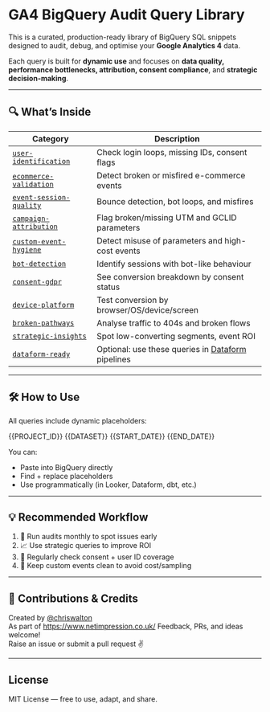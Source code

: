 # GA4 BigQuery Audit Query Library

This is a curated, production-ready library of BigQuery SQL snippets designed to audit, debug, and optimise your **Google Analytics 4** data.

Each query is built for **dynamic use** and focuses on **data quality, performance bottlenecks, attribution, consent compliance**, and **strategic decision-making**.

---

## 🔍 What’s Inside

| Category | Description |
|----------|-------------|
| [`user-identification`](./queries/user-identification) | Check login loops, missing IDs, consent flags |
| [`ecommerce-validation`](./queries/ecommerce-validation) | Detect broken or misfired e-commerce events |
| [`event-session-quality`](./queries/event-session-quality) | Bounce detection, bot loops, and misfires |
| [`campaign-attribution`](./queries/campaign-attribution) | Flag broken/missing UTM and GCLID parameters |
| [`custom-event-hygiene`](./queries/custom-event-hygiene) | Detect misuse of parameters and high-cost events |
| [`bot-detection`](./queries/bot-detection) | Identify sessions with bot-like behaviour |
| [`consent-gdpr`](./queries/consent-gdpr) | See conversion breakdown by consent status |
| [`device-platform`](./queries/device-platform) | Test conversion by browser/OS/device/screen |
| [`broken-pathways`](./queries/broken-pathways) | Analyse traffic to 404s and broken flows |
| [`strategic-insights`](./queries/strategic-insights) | Spot low-converting segments, event ROI |
| [`dataform-ready`](./dataform-ready) | Optional: use these queries in [Dataform](https://dataform.co) pipelines |

---

## 🛠️ How to Use

All queries include dynamic placeholders:

{{PROJECT_ID}} {{DATASET}} {{START_DATE}} {{END_DATE}}


You can:
- Paste into BigQuery directly
- Find + replace placeholders
- Use programmatically (in Looker, Dataform, dbt, etc.)

---

## 💡 Recommended Workflow

1. 🔎 Run audits monthly to spot issues early  
2. 📈 Use strategic queries to improve ROI  
3. 🔐 Regularly check consent + user ID coverage  
4. 🧼 Keep custom events clean to avoid cost/sampling

---

## 🤝 Contributions & Credits

Created by [@chriswalton](https://github.com/chriswalton)  
As part of https://www.netimpression.co.uk/
Feedback, PRs, and ideas welcome!  
Raise an issue or submit a pull request ✌️

---

## License

MIT License — free to use, adapt, and share.
